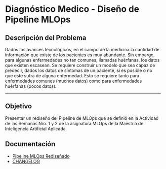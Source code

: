 # Diagnóstico Medico - Diseño de Pipeline MLOps

## Descripción del Problema

Dados los avances tecnológicos, en el campo de la medicina la cantidad de información que existe de los pacientes es muy abundante. Sin embargo, para algunas enfermedades no tan comunes, llamadas huérfanas, los datos que existen escasean. Se requiere construir un modelo que sea capaz de predecir, dados los datos de síntomas de un paciente, si es posible o no que este sufra de alguna enfermedad. Esto se requiere tanto para enfermedades comunes (muchos datos) como para enfermedades huérfanas (pocos datos).

---

## Objetivo

Presentar un rediseño del Pipeline de MLOps que se definió en la Actividad de las Semanas Nro. 1 y 2 de la asignatura MLOps de la Maestría de Inteligencia Artificial Aplicada


## Documentación

- [Pipeline MLOps Rediseñado](pipeline_mlops.md)
- [CHANGELOG](CHANGELOG.md)



